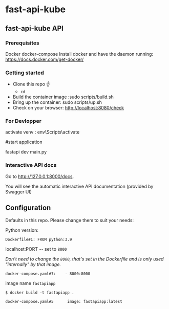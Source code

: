 # fast-api-kube



## fast-api-kube API

### Prerequisites

Docker docker-compose
Install docker and have the daemon running: https://docs.docker.com/get-docker/

### Getting started

- Clone this repo ☝️
  - `cd `
 - Build the container image :sudo scripts/build.sh
 - Bring up the container: sudo scripts/up.sh
 - Check on your browser: <http://localhost:8080/check>
  
### For Devlopper

activate venv : env\Scripts\activate


#start  application

fastapi dev main.py

### Interactive API docs
Go to http://127.0.0.1:8000/docs.

You will see the automatic interactive API documentation (provided by Swagger UI)

## Configuration

Defaults in this repo. Please change them to suit your needs:

Python version:

    Dockerfile#1: FROM python:3.9

localhost:PORT -- set to `8000`

_Don't need to change the `8000`, that's set in the Dockerfile and is only used "internally" by that image._

    docker-compose.yaml#7:    - 8000:8000


image name `fastapiapp`

    $ docker build -t fastapiapp .

    docker-compose.yaml#5      image: fastapiapp:latest
